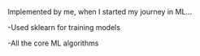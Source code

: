 Implemented by me, when I started my journey in ML...

-Used sklearn for training models

-All the core ML algorithms
